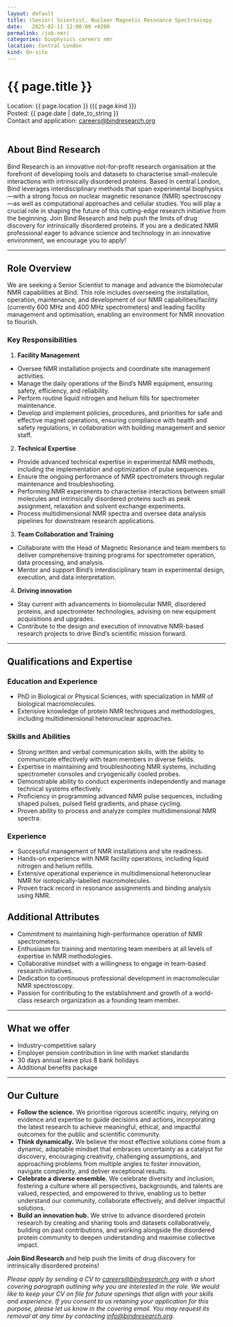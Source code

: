 ```yaml
---
layout: default
title: (Senior) Scientist, Nuclear Magnetic Resonance Spectroscopy
date:   2025-02-11 12:00:00 +0200
permalink: /job-nmr/
categories: biophysics careers nmr
location: Central London
kind: On-site
---
```


<h1 style="text-align: left;">{{ page.title }}</h1>
<div class="job-meta">Location: {{ page.location }} ({{ page.kind }})</div>
<div class="job-meta">Posted: {{ page.date | date_to_string }}</div>
<div class="job-meta">Contact and application: <a href="mailto:careers@bindresearch.org">careers@bindresearch.org</a></div>
<br />

## About Bind Research
Bind Research is an innovative not-for-profit research organisation at the forefront of developing tools and datasets to characterise small-molecule interactions with intrinsically disordered proteins. Based in central London, Bind leverages interdisciplinary methods that span experimental biophysics—with a strong focus on nuclear magnetic resonance (NMR) spectroscopy—as well as computational approaches and cellular studies. You will play a crucial role in shaping the future of this cutting-edge research initiative from the beginning.
Join Bind Research and help push the limits of drug discovery for intrinsically disordered proteins. If you are a dedicated NMR professional eager to advance science and technology in an innovative environment, we encourage you to apply!

---

## Role Overview
We are seeking a Senior Scientist to manage and advance the biomolecular NMR capabilities at Bind. This role includes overseeing the installation, operation, maintenance, and development of our NMR capabilities/facility  (currently 600 MHz and 400 MHz spectrometers) and leading facility management and optimisation, enabling an environment for NMR innovation to flourish. 

### Key Responsibilities
1. **Facility Management**
- Oversee NMR installation projects and coordinate site management activities.
- Manage the daily operations of the Bind’s NMR equipment, ensuring safety, efficiency, and reliability.
- Perform routine liquid nitrogen and helium fills for spectrometer maintenance.
- Develop and implement policies, procedures, and priorities for safe and effective magnet operations, ensuring compliance with health and safety regulations, in collaboration with building management and senior staff.

2. **Technical Expertise**
- Provide advanced technical expertise in experimental NMR methods, including the implementation and optimization of pulse sequences.
- Ensure the ongoing performance of NMR spectrometers through regular maintenance and troubleshooting.
- Performing NMR experiments to characterise interactions between small molecules and intrinsically disordered proteins such as peak assignment, relaxation and solvent exchange experiments.
- Process multidimensional NMR spectra and oversee data analysis pipelines for downstream research applications.

3. **Team Collaboration and Training**
- Collaborate with the Head of Magnetic Resonance and team members to deliver comprehensive training programs for spectrometer operation, data processing, and analysis.
- Mentor and support Bind’s interdisciplinary team in experimental design, execution, and data interpretation.

4. **Driving innovation**
- Stay current with advancements in biomolecular NMR, disordered proteins, and spectrometer technologies, advising on new equipment acquisitions and upgrades.
- Contribute to the design and execution of innovative NMR-based research projects to drive Bind’s scientific mission forward.

---

## Qualifications and Expertise

### Education and Experience
- PhD in Biological or Physical Sciences, with specialization in NMR of biological macromolecules.
- Extensive knowledge of protein NMR techniques and methodologies, including multidimensional heteronuclear approaches.

### Skills and Abilities
- Strong written and verbal communication skills, with the ability to communicate effectively with team members in diverse fields.
- Expertise in maintaining and troubleshooting NMR systems, including spectrometer consoles and cryogenically cooled probes.
- Demonstrable ability to conduct experiments independently and manage technical systems effectively.
- Proficiency in programming advanced NMR pulse sequences, including shaped pulses, pulsed field gradients, and phase cycling.
- Proven ability to process and analyze complex multidimensional NMR spectra.

### Experience
- Successful management of NMR installations and site readiness.
- Hands-on experience with NMR facility operations, including liquid nitrogen and helium refills.
- Extensive operational experience in multidimensional heteronuclear NMR for isotopically-labelled macromolecules.
- Proven track record in resonance assignments and binding analysis using NMR.

## Additional Attributes
- Commitment to maintaining high-performance operation of NMR spectrometers.
- Enthusiasm for training and mentoring team members at all levels of expertise in NMR methodologies.
- Collaborative mindset with a willingness to engage in team-based research initiatives.
- Dedication to continuous professional development in macromolecular NMR spectroscopy.
- Passion for contributing to the establishment and growth of a world-class research organization as a founding team member.

---

## What we offer
- ⁠Industry-competitive salary
- ⁠Employer pension contribution in line with market standards
- ⁠30 days annual leave plus 8 bank holidays
- ⁠Additional benefits package

---

## Our Culture
- **Follow the science.** We prioritise rigorous scientific inquiry, relying on evidence and expertise to guide decisions and actions, incorporating the latest research to achieve meaningful, ethical, and impactful outcomes for the public and scientific community.
- **Think dynamically.** We believe the most effective solutions come from a dynamic, adaptable mindset that embraces uncertainty as a catalyst for discovery, encouraging creativity, challenging assumptions, and approaching problems from multiple angles to foster innovation, navigate complexity, and deliver exceptional results.
- **Celebrate a diverse ensemble.** We celebrate diversity and inclusion, fostering a culture where all perspectives, backgrounds, and talents are valued, respected, and empowered to thrive, enabling us to better understand our community, collaborate effectively, and deliver impactful solutions.
- **Build an innovation hub.** We strive to advance disordered protein research by creating and sharing tools and datasets collaboratively, building on past contributions, and working alongside the disordered protein community to deepen understanding and maximise collective impact.

**Join Bind Research** and help push the limits of drug discovery for intrinsically disordered proteins!

*Please apply by sending a CV to <a href="mailto:careers@bindresearch.org">careers@bindresearch.org</a> with a short covering paragraph outlining why you are interested in the role. We would like to keep your CV on file for future openings that align with your skills and experience. If you consent to us retaining your application for this purpose, please let us know in the covering email. You may request its removal at any time by contacting <a href="mailto:info@bindresearch.org">info@bindresearch.org</a>.*
